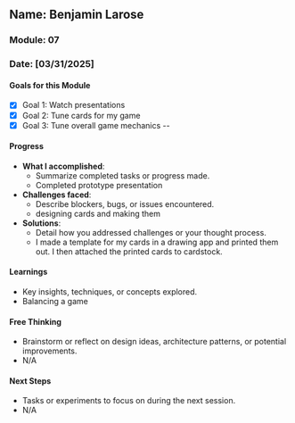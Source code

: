 <!-- Markdown Docs: https://docs.github.com/en/get-started/writing-on-github/getting-started-with-writing-and-formatting-on-github/basic-writing-and-formatting-syntax -->
## Name: Benjamin Larose 
### Module: 07

<!-- Repeat the below as needed-->
### Date: [03/31/2025]

#### Goals for this Module

- [x] Goal 1: Watch presentations
- [x] Goal 2: Tune cards for my game
- [x] Goal 3: Tune overall game mechanics
--

#### Progress
- **What I accomplished**:
  - Summarize completed tasks or progress made.
  - Completed prototype presentation
- **Challenges faced**:
  - Describe blockers, bugs, or issues encountered.
  -  designing cards and making them
- **Solutions**:
  - Detail how you addressed challenges or your thought process.
  - I made a template for my cards in a drawing app and printed them out. I then attached the printed cards to cardstock.

#### Learnings
- Key insights, techniques, or concepts explored.
- Balancing a game

#### Free Thinking
- Brainstorm or reflect on design ideas, architecture patterns, or potential improvements.
-  N/A
<!--

- Example prompts:
  - "What if the player interactions were asynchronous instead of real-time?"
  - "How could ECS improve performance in this system?"
  - "Does my current design support scalability? How can it improve?"
  
-->

#### Next Steps
- Tasks or experiments to focus on during the next session.
-  N/A
